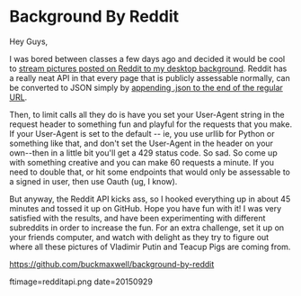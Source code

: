 
# Background By Reddit

Hey Guys,

I was bored between classes a few days ago and decided it would be cool to [stream pictures posted on Reddit to my desktop background](https://github.com/buckmaxwell/background-by-reddit).  Reddit has a really neat API in that every page that is publicly assessable normally, can be converted to JSON  simply by [appending .json to the end of the regular URL](https://www.reddit.com/.json?raw_json=1).

Then, to limit calls all they do is have you set your User-Agent string in the request header to something fun and playful for the requests that you make.  If your User-Agent is set to the default -- ie, you use urllib for Python or something like that, and don't set the User-Agent in the header on your own--then in a little bit you'll get a 429 status code.  So sad.  So come up with something creative and you can make 60 requests a minute.  If you need to double that, or hit some endpoints that would only be assessable to a signed in user, then use Oauth (ug, I know).

But anyway, the Reddit API kicks ass, so I hooked everything up in about 45 minutes and tossed it up on GitHub.  Hope you have fun with it! I was very satisfied with the results, and have been experimenting with different subreddits in order to increase the fun.  For an extra challenge, set it up on your friends computer, and watch with delight as they try to figure out where all these pictures of Vladimir Putin and Teacup Pigs are coming from.

https://github.com/buckmaxwell/background-by-reddit

ftimage=redditapi.png
date=20150929